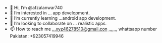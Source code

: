 - 👋 Hi, I’m @afzalanwar740
- 👀 I’m interested in ... app development.
- 🌱 I’m currently learning ...android app development.
- 💞️ I’m looking to collaborate on ... realistic apps.
- 📫 How to reach me ...xyz46278510@gmail.con      ,,,,,,,   whattsapp number  Pakistan: +923057419946

<!---
afzalanwar740/afzalanwar740 is a ✨ special ✨ repository because its `README.md` (this file) appears on your GitHub profile.
You can click the Preview link to take a look at your changes.
--->
